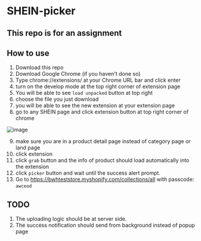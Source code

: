 # SHEIN-picker
## This repo is for an assignment

## How to use
1. Download this repo 
2. Download Google Chrome (if you haven't done so)
3. Type chrome://extensions/ at your Chrome URL bar and click enter
4. turn on the develop mode at the top right corner of extension page
5. You will be able to see `load unpacked` button at top right
6. choose the file you just download
7. you will be able to see the new extension at your extension page
8. go to any SHEIN page and click extension button at top right corner of chrome

![image](https://user-images.githubusercontent.com/44328700/131466001-588b4f76-a16f-4b30-9d60-55fecd46fb43.png)

9. make sure you are in a product detail page instead of category page or land page
10. click extension
11. click `grab` button and the info of product should load automatically into the extension
12. click `picker` button and wait until the success alert prompt.
13. Go to https://bwhteststore.myshopify.com/collections/all with passcode: `awceod`


## TODO
1. The uploading logic should be at server side.
2. The success notification should send from background instead of popup page

